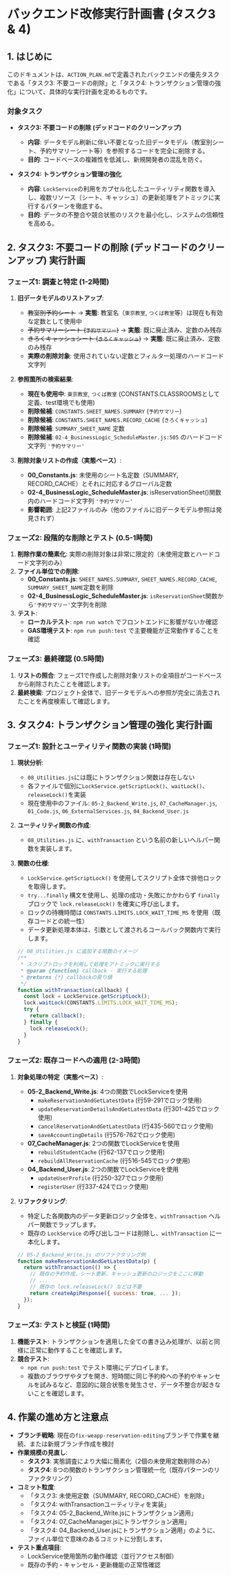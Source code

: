 # バックエンド改修実行計画書 (タスク3 & 4)

## 1. はじめに

このドキュメントは、`ACTION_PLAN.md`で定義されたバックエンドの優先タスクである「タスク3: 不要コードの削除」と「タスク4: トランザクション管理の強化」について、具体的な実行計画を定めるものです。

### 対象タスク

- **タスク3: 不要コードの削除 (デッドコードのクリーンアップ)**
  - **内容**: データモデル刷新に伴い不要となった旧データモデル（教室別シート、予約サマリーシート等）を参照するコードを完全に削除する。
  - **目的**: コードベースの複雑性を低減し、新規開発者の混乱を防ぐ。

- **タスク4: トランザクション管理の強化**
  - **内容**: `LockService`の利用をカプセル化したユーティリティ関数を導入し、複数リソース（シート、キャッシュ）の更新処理をアトミックに実行するパターンを徹底する。
  - **目的**: データの不整合や競合状態のリスクを最小化し、システムの信頼性を高める。

## 2. タスク3: 不要コードの削除 (デッドコードのクリーンアップ) 実行計画

### フェーズ1: 調査と特定 (1-2時間)

1.  **旧データモデルのリストアップ**:
    - ~~教室別予約シート~~ → **実態**: 教室名（`東京教室`, `つくば教室`等）は現在も有効な定数として使用中
    - ~~予約サマリーシート (`予約サマリー`)~~ → **実態**: 既に廃止済み、定数のみ残存
    - ~~きろくキャッシュシート (`きろくキャッシュ`)~~ → **実態**: 既に廃止済み、定数のみ残存
    - **実際の削除対象**: 使用されていない定数とフィルター処理のハードコード文字列

2.  **参照箇所の検索結果**:
    - **現在も使用中**: `東京教室`, `つくば教室` (CONSTANTS.CLASSROOMSとして定義、test環境でも使用)
    - **削除候補**: `CONSTANTS.SHEET_NAMES.SUMMARY` (`予約サマリー`)
    - **削除候補**: `CONSTANTS.SHEET_NAMES.RECORD_CACHE` (`きろくキャッシュ`)
    - **削除候補**: `SUMMARY_SHEET_NAME` 定数
    - **削除候補**: `02-4_BusinessLogic_ScheduleMaster.js:505` のハードコード文字列 `'予約サマリー'`

3.  **削除対象リストの作成（実態ベース）**:
    - **00_Constants.js**: 未使用のシート名定数（SUMMARY, RECORD_CACHE）とそれに対応するグローバル定数
    - **02-4_BusinessLogic_ScheduleMaster.js**: isReservationSheet()関数内のハードコード文字列 `'予約サマリー'`
    - **影響範囲**: 上記2ファイルのみ（他のファイルに旧データモデル参照は発見されず）

### フェーズ2: 段階的な削除とテスト (0.5-1時間)

1.  **削除作業の簡素化**: 実際の削除対象は非常に限定的（未使用定数とハードコード文字列のみ）
2.  **ファイル単位での削除**:
    - **00_Constants.js**: `SHEET_NAMES.SUMMARY`, `SHEET_NAMES.RECORD_CACHE`, `SUMMARY_SHEET_NAME`定数を削除
    - **02-4_BusinessLogic_ScheduleMaster.js**: `isReservationSheet`関数から`'予約サマリー'`文字列を削除
3.  **テスト**:
    - **ローカルテスト**: `npm run watch` でフロントエンドに影響がないか確認
    - **GAS環境テスト**: `npm run push:test` で主要機能が正常動作することを確認

### フェーズ3: 最終確認 (0.5時間)

1.  **リストの照合**: フェーズ1で作成した削除対象リストの全項目がコードベースから削除されたことを確認します。
2.  **最終検索**: プロジェクト全体で、旧データモデルへの参照が完全に消去されたことを再度検索して確認します。

## 3. タスク4: トランザクション管理の強化 実行計画

### フェーズ1: 設計とユーティリティ関数の実装 (1時間)

1.  **現状分析**:
    - `08_Utilities.js`には既にトランザクション関数は存在しない
    - 各ファイルで個別に`LockService.getScriptLock()`、`waitLock()`、`releaseLock()`を実装
    - 現在使用中のファイル: `05-2_Backend_Write.js`, `07_CacheManager.js`, `01_Code.js`, `06_ExternalServices.js`, `04_Backend_User.js`

2.  **ユーティリティ関数の作成**:
    - `08_Utilities.js` に、`withTransaction` という名前の新しいヘルパー関数を実装します。

3.  **関数の仕様**:
    - `LockService.getScriptLock()` を使用してスクリプト全体で排他ロックを取得します。
    - `try...finally` 構文を使用し、処理の成功・失敗にかかわらず `finally` ブロックで `lock.releaseLock()` を確実に呼び出します。
    - ロックの待機時間は `CONSTANTS.LIMITS.LOCK_WAIT_TIME_MS` を使用（既存コードとの統一性）
    - データ更新処理本体は、引数として渡されるコールバック関数内で実行します。

    ```javascript
    // 08_Utilities.js に追加する関数のイメージ
    /**
     * スクリプトロックを利用して処理をアトミックに実行する
     * @param {function} callback - 実行する処理
     * @returns {*} callbackの戻り値
     */
    function withTransaction(callback) {
      const lock = LockService.getScriptLock();
      lock.waitLock(CONSTANTS.LIMITS.LOCK_WAIT_TIME_MS);
      try {
        return callback();
      } finally {
        lock.releaseLock();
      }
    }
    ```

### フェーズ2: 既存コードへの適用 (2-3時間)

1.  **対象処理の特定（実態ベース）**:
    - **05-2_Backend_Write.js**: 4つの関数でLockServiceを使用
      - `makeReservationAndGetLatestData` (行59-291でロック使用)
      - `updateReservationDetailsAndGetLatestData` (行301-425でロック使用)
      - `cancelReservationAndGetLatestData` (行435-560でロック使用)
      - `saveAccountingDetails` (行576-762でロック使用)
    - **07_CacheManager.js**: 2つの関数でLockServiceを使用
      - `rebuildStudentCache` (行62-137でロック使用)
      - `rebuildAllReservationCache` (行516-545でロック使用)
    - **04_Backend_User.js**: 2つの関数でLockServiceを使用
      - `updateUserProfile` (行250-327でロック使用)
      - `registerUser` (行337-424でロック使用)

2.  **リファクタリング**:
    - 特定した各関数内のデータ更新ロジック全体を、`withTransaction` ヘルパー関数でラップします。
    - 既存の `LockService` の呼び出しコードは削除し、`withTransaction` に一本化します。

    ```javascript
    // 05-2_Backend_Write.js のリファクタリング例
    function makeReservationAndGetLatestData(p) {
      return withTransaction(() => {
        // 既存の予約作成、シート更新、キャッシュ更新のロジックをここに移動
        // ...
        // 既存の lock.releaseLock() などは不要
        return createApiResponse({ success: true, ... });
      });
    }
    ```

### フェーズ3: テストと検証 (1時間)

1.  **機能テスト**: トランザクションを適用した全ての書き込み処理が、以前と同様に正常に動作することを確認します。
2.  **競合テスト**:
    - `npm run push:test` でテスト環境にデプロイします。
    - 複数のブラウザやタブを開き、短時間に同じ予約枠への予約やキャンセルを試みるなど、意図的に競合状態を発生させ、データ不整合が起きないことを確認します。

## 4. 作業の進め方と注意点

- **ブランチ戦略**: 現在の`fix-weapp-reservation-editing`ブランチで作業を継続、または新規ブランチ作成を検討
- **作業規模の見直し**:
  - **タスク3**: 実態調査により大幅に簡素化（2個の未使用定数削除のみ）
  - **タスク4**: 8つの関数のトランザクション管理統一化（既存パターンのリファクタリング）
- **コミット粒度**:
  - 「タスク3: 未使用定数（SUMMARY, RECORD_CACHE）を削除」
  - 「タスク4: withTransactionユーティリティを実装」
  - 「タスク4: 05-2_Backend_Write.jsにトランザクション適用」
  - 「タスク4: 07_CacheManager.jsにトランザクション適用」
  - 「タスク4: 04_Backend_User.jsにトランザクション適用」のように、ファイル単位で意味のあるコミットに分割します。
- **テスト重点項目**:
  - LockService使用箇所の動作確認（並行アクセス制御）
  - 既存の予約・キャンセル・更新機能の正常性確認
